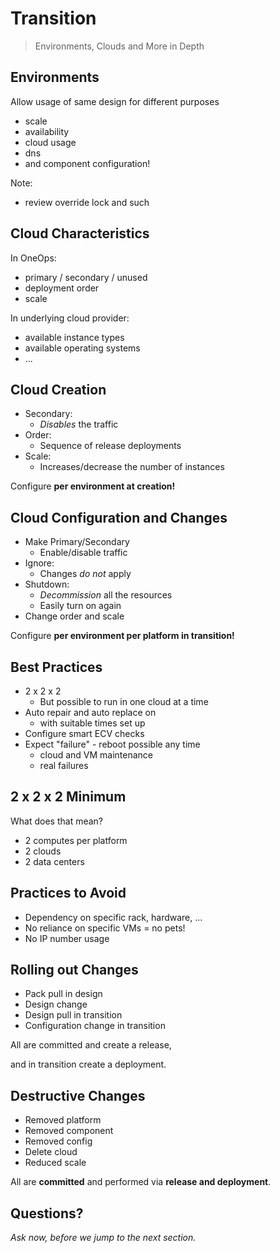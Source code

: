 # Transition

> Environments, Clouds and More in Depth


## Environments

Allow usage of same design for different purposes

- scale
- availability
- cloud usage
- dns
- and component configuration!

Note:
- review override lock and such


## Cloud Characteristics

In OneOps:

- primary /  secondary / unused
- deployment order
- scale

In underlying cloud provider:

- available instance types
- available operating systems
- ...


## Cloud Creation

- Secondary:
  - _Disables_ the traffic
- Order:
  - Sequence of release deployments
- Scale:
  - Increases/decrease the number of instances

Configure __per environment at creation!__


## Cloud Configuration and Changes

- Make Primary/Secondary
  - Enable/disable traffic
- Ignore: 
  - Changes _do not_ apply
- Shutdown: 
  - _Decommission_ all the resources
  - Easily turn on again
- Change order and scale

Configure __per environment per platform in transition!__


## Best Practices

- 2 x 2 x 2
  - But possible to run in one cloud at a time
- Auto repair and auto replace on
  - with suitable times set up
- Configure smart ECV checks
- Expect "failure" - reboot possible any time
  - cloud and VM maintenance
  - real failures


## 2 x 2 x 2 Minimum

What does that mean?

- 2 computes per platform
- 2 clouds
- 2 data centers


## Practices to Avoid

- Dependency on specific rack, hardware, ...
- No reliance on specific VMs = no pets!
- No IP number usage


## Rolling out Changes

- Pack pull in design
- Design change
- Design pull in transition
- Configuration change in transition

All are committed and create a release,

and in transition create a deployment.


## Destructive Changes

- Removed platform
- Removed component
- Removed config
- Delete cloud
- Reduced scale

All are __committed__ and performed via __release and deployment__.


## Questions? 

<em class="yellow">Ask now, before we jump to the next section.</em>
